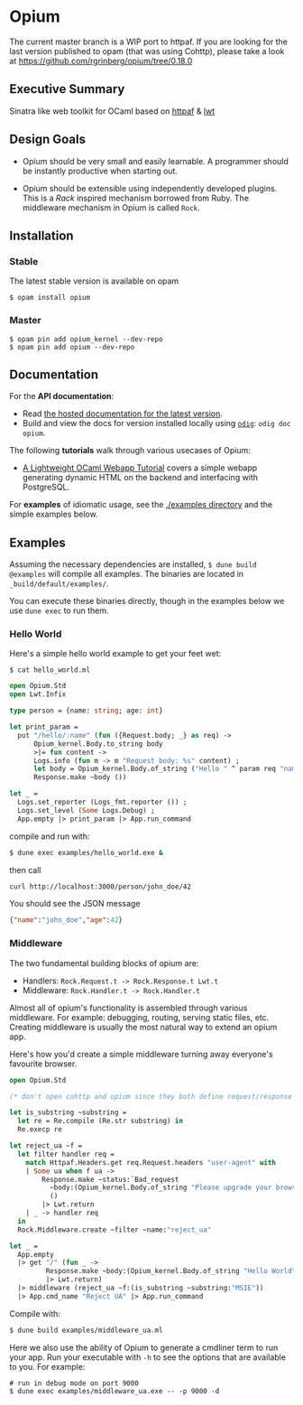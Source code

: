 Opium
=====

The current master branch is a WIP port to httpaf. If you are looking for the last version published to opam (that was using Cohttp), please take a look at https://github.com/rgrinberg/opium/tree/0.18.0

## Executive Summary

Sinatra like web toolkit for OCaml based on [httpaf](https://github.com/inhabitedtype/httpaf/) & [lwt](https://github.com/ocsigen/lwt)

## Design Goals

* Opium should be very small and easily learnable. A programmer should
be instantly productive when starting out.

* Opium should be extensible using independently developed plugins. This is a
_Rack_ inspired mechanism borrowed from Ruby. The middleware mechanism in
Opium is called `Rock`.

## Installation

### Stable

The latest stable version is available on opam

```
$ opam install opium
```

### Master

```
$ opam pin add opium_kernel --dev-repo
$ opam pin add opium --dev-repo
```

## Documentation

For the **API documentation**:

- Read [the hosted documentation for the latest version][hosted-docs].
- Build and view the docs for version installed locally using [`odig`][odig]:
  `odig doc opium`.

The following **tutorials** walk through various usecases of Opium:

- [A Lightweight OCaml Webapp Tutorial](https://shonfeder.gitlab.io/ocaml_webapp/) 
  covers a simple webapp generating dynamic HTML on the backend and 
  interfacing with PostgreSQL.

For **examples** of idiomatic usage, see the [./examples directory](./examples)
and the simple examples below.

[hosted-docs]: https://rgrinberg.github.io/opium/
[odig]: https://github.com/b0-system/odig

## Examples

Assuming the necessary dependencies are installed, `$ dune build @examples` will
compile all examples. The binaries are located in `_build/default/examples/`.

You can execute these binaries directly, though in the examples below we use
`dune exec` to run them.

### Hello World

Here's a simple hello world example to get your feet wet:

`$ cat hello_world.ml`

``` ocaml
open Opium.Std
open Lwt.Infix

type person = {name: string; age: int}

let print_param =
  put "/hello/:name" (fun ({Request.body; _} as req) ->
      Opium_kernel.Body.to_string body
      >|= fun content ->
      Logs.info (fun m -> m "Request body: %s" content) ;
      let body = Opium_kernel.Body.of_string ("Hello " ^ param req "name") in
      Response.make ~body ())

let _ =
  Logs.set_reporter (Logs_fmt.reporter ()) ;
  Logs.set_level (Some Logs.Debug) ;
  App.empty |> print_param |> App.run_command
```

compile and run with:

```sh
$ dune exec examples/hello_world.exe &
```

then call

```sh
curl http://localhost:3000/person/john_doe/42
```

You should see the JSON message

```json
{"name":"john_doe","age":42}
```

### Middleware

The two fundamental building blocks of opium are:

* Handlers: `Rock.Request.t -> Rock.Response.t Lwt.t`
* Middleware: `Rock.Handler.t -> Rock.Handler.t`

Almost all of opium's functionality is assembled through various
middleware. For example: debugging, routing, serving static files,
etc. Creating middleware is usually the most natural way to extend an
opium app.

Here's how you'd create a simple middleware turning away everyone's
favourite browser.

``` ocaml
open Opium.Std

(* don't open cohttp and opium since they both define request/response modules*)

let is_substring ~substring =
  let re = Re.compile (Re.str substring) in
  Re.execp re

let reject_ua ~f =
  let filter handler req =
    match Httpaf.Headers.get req.Request.headers "user-agent" with
    | Some ua when f ua ->
        Response.make ~status:`Bad_request
          ~body:(Opium_kernel.Body.of_string "Please upgrade your browser\n")
          ()
        |> Lwt.return
    | _ -> handler req
  in
  Rock.Middleware.create ~filter ~name:"reject_ua"

let _ =
  App.empty
  |> get "/" (fun _ ->
         Response.make ~body:(Opium_kernel.Body.of_string "Hello World\n") ()
         |> Lwt.return)
  |> middleware (reject_ua ~f:(is_substring ~substring:"MSIE"))
  |> App.cmd_name "Reject UA" |> App.run_command
```

Compile with:

```sh
$ dune build examples/middleware_ua.ml
```

Here we also use the ability of Opium to generate a cmdliner term to run your
app. Run your executable with `-h` to see the options that are available to you.
For example:

```
# run in debug mode on port 9000
$ dune exec examples/middleware_ua.exe -- -p 9000 -d
```
